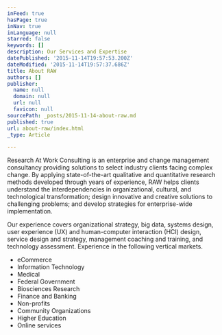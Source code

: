 ```yaml
---
inFeed: true
hasPage: true
inNav: true
inLanguage: null
starred: false
keywords: []
description: Our Services and Expertise
datePublished: '2015-11-14T19:57:53.200Z'
dateModified: '2015-11-14T19:57:37.686Z'
title: About RAW
authors: []
publisher:
  name: null
  domain: null
  url: null
  favicon: null
sourcePath: _posts/2015-11-14-about-raw.md
published: true
url: about-raw/index.html
_type: Article

---
```

Research At Work Consulting is an enterprise and change management consultancy providing solutions to select industry clients facing complex change. By applying state-of-the-art qualitative and quantitative research methods developed through years of experience, RAW helps clients understand the interdependencies in organizational, cultural, and technological transformation; design innovative and creative solutions to challenging problems; and develop strategies for enterprise-wide implementation.

Our experience covers organizational strategy, big data, systems design, user experience (UX) and human-computer interaction (HCI) design, service design and strategy, management coaching and training, and technology assessment. Experience in the following vertical markets.

* eCommerce
* Information Technology
* Medical
* Federal Government
* Biosciences Research
* Finance and Banking
* Non-profits
* Community Organizations
* Higher Education
* Online services